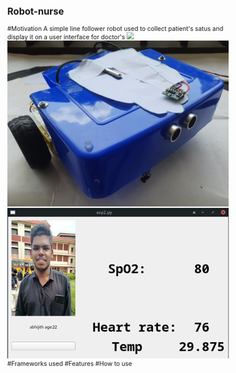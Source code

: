 ## Robot-nurse
#Motivation
A simple line follower robot used to collect patient's satus and display it on a user interface for doctor's
![](/assets/images/robot.gif)
![](/assets/images/robot.jpg)
![gui](/assets/images/doctor_gui.png)
#Frameworks used
#Features
#How to use
